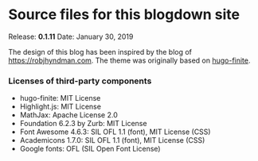 Source files for this blogdown site
===================================

Release: **0.1.11**
Date: January 30, 2019

The design of this blog has been inspired by the blog of https://robjhyndman.com. The theme was originally based on  [hugo-finite](https://github.com/lambdafu/hugo-finite). 


### Licenses of third-party components

* hugo-finite: MIT License
* Highlight.js: MIT License
* MathJax: Apache License 2.0
* Foundation 6.2.3 by Zurb: MIT License
* Font Awesome 4.6.3: SIL OFL 1.1 (font), MIT License (CSS)
* Academicons 1.7.0: SIL OFL 1.1 (font), MIT License (CSS)
* Google fonts: OFL (SIL Open Font License)

